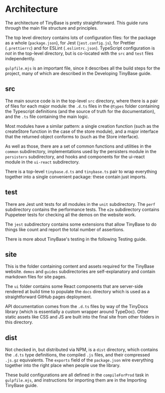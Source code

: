 # Architecture

The architecture of TinyBase is pretty straightforward. This guide runs through
the main file structure and principles.

The top level directory contains lots of configuration files: for the package as
a whole (`package.json`), for Jest (`jest.config.js`), for Prettier
(`.prettierrc`) and for ESLint (`.eslintrc.json`). TypeScript configuration is
_not_ in the top-level directory, but is co-located with the `src` and `test`
files independently.

`gulpfile.mjs` is an important file, since it describes all the build steps for
the project, many of which are described in the Developing TinyBase guide.

## src

The main source code is in the top-level `src` directory, where there is a pair
of files for each major module: the `.d.ts` files in the `@types` folder
containing the Typescript definitions (and the source of truth for the
documentation), and the `.ts` file containing the main logic.

Most modules have a similar pattern: a single creation function (such as the
createStore function in the case of the store module), and a major interface
that the returned object conforms to (such as the Store interface).

As well as those, there are a set of common functions and utilities in the
`common` subdirectory, implementations used by the persisters module in the
`persisters` subdirectory, and hooks and components for the ui-react module in
the `ui-react` subdirectory.

There is a top-level `tinybase.d.ts` and `tinybase.ts` pair to wrap everything
together into a single convenient package: these contain just imports.

## test

There are Jest unit tests for all modules in the `unit` subdirectory. The `perf`
subdirectory contains the performance tests. The `e2e` subdirectory contains
Puppeteer tests for checking all the demos on the website work.

The `jest` subdirectory contains some extensions that allow TinyBase to do
things like count and report the total number of assertions.

There is more about TinyBase's testing in the following Testing guide.

## site

This is the folder containing content and assets required for the TinyBase
website. `demos` and `guides` subdirectories are self-explanatory and contain
markdown files for site pages.

The `ui` folder contains some React components that are server-side rendered at
build time to populate the `docs` directory which is used as a straightforward
GitHub pages deployment.

API documentation comes from the `.d.ts` files by way of the TinyDocs library
(which is essentially a custom wrapper around TypeDoc). Other static assets like
CSS and JS are built into the final site from other folders in this directory.

## dist

Not checked in, but distributed via NPM, is a `dist` directory, which contains
the `.d.ts` type definitions, the compiled `.js` files, and their compressed
`.js.gz` equivalents. The `exports` field of the `package.json` wire everything
together into the right place when people use the library.

These build configurations are all defined in the `compileForProd` task in
`gulpfile.mjs`, and instructions for importing them are in the Importing
TinyBase guide.
